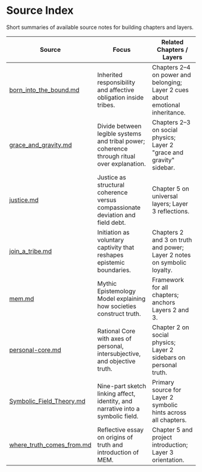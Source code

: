 # Source Index

Short summaries of available source notes for building chapters and layers.

| Source | Focus | Related Chapters / Layers |
| --- | --- | --- |
| [born_into_the_bound.md](born_into_the_bound.md) | Inherited responsibility and affective obligation inside tribes. | Chapters 2–4 on power and belonging; Layer 2 cues about emotional inheritance. |
| [grace_and_gravity.md](grace_and_gravity.md) | Divide between legible systems and tribal power; coherence through ritual over explanation. | Chapters 2–3 on social physics; Layer 2 "grace and gravity" sidebar. |
| [justice.md](justice.md) | Justice as structural coherence versus compassionate deviation and field debt. | Chapter 5 on universal layers; Layer 3 reflections. |
| [join_a_tribe.md](join_a_tribe.md) | Initiation as voluntary captivity that reshapes epistemic boundaries. | Chapters 2 and 3 on truth and power; Layer 2 notes on symbolic loyalty. |
| [mem.md](mem.md) | Mythic Epistemology Model explaining how societies construct truth. | Framework for all chapters; anchors Layers 2 and 3. |
| [personal-core.md](personal-core.md) | Rational Core with axes of personal, intersubjective, and objective truth. | Chapter 2 on social physics; Layer 2 sidebars on personal truth. |
| [Symbolic_Field_Theory.md](Symbolic_Field_Theory.md) | Nine-part sketch linking affect, identity, and narrative into a symbolic field. | Primary source for Layer 2 symbolic hints across all chapters. |
| [where_truth_comes_from.md](where_truth_comes_from.md) | Reflective essay on origins of truth and introduction of MEM. | Chapter 5 and project introduction; Layer 3 orientation. |

